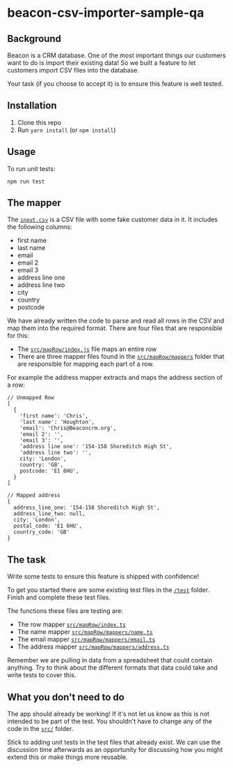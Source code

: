 # beacon-csv-importer-sample-qa

## Background

Beacon is a CRM database. One of the most important things our customers want to do is import their existing data! So we built a feature to let customers import CSV files into the database.

Your task (if you choose to accept it) is to ensure this feature is well tested.


## Installation

1. Clone this repo
2. Run `yarn install` (or `npm install`)

## Usage

To run unit tests:

```
npm run test
```

## The mapper

The [`input.csv`](./input.csv) is a CSV file with some fake customer data in it. It includes the following columns:

* first name
* last name
* email
* email 2
* email 3
* address line one
* address line two
* city 
* country
* postcode

We have already written the code to parse and read all rows in the CSV and map them into the required format. There are four files that are responsible for this:

* The [`src/mapRow/index.js`](./src/mapRow/index.ts) file maps an entire row
* There are three mapper files found in the [`src/mapRow/mappers`](./src/mapRow/mappers) folder that are responsible for mapping each part of a row.

For example the address mapper extracts and maps the address section of a row:

```
// Unmapped Row
[
  {
    'first name': 'Chris',
    'last name': 'Houghton',
    'email': 'Chris@Beaconcrm.org',
    'email 2': '',
    'email 3': '',
    'address line one': '154-158 Shoreditch High St',
    'address line two': '',
    city: 'London',
    country: 'GB',
    postcode: 'E1 6HU',
  }
]

// Mapped address
{
  address_line_one: '154-158 Shoreditch High St',
  address_line_two: null,
  city: 'London',
  postal_code: 'E1 6HU',
  country_code: 'GB'
}
```

## The task

Write some tests to ensure this feature is shipped with confidence!

To get you started there are some existing test files in the [`/test`](./test) folder. Finish and complete these test files.

The functions these files are testing are:
* The row mapper [`src/mapRow/index.ts`](./src/mapRow/index.ts)
* The name mapper [`src/mapRow/mappers/name.ts`](./src/mapRow/mappers/name.ts)
* The email mapper [`src/mapRow/mappers/email.ts`](./src/mapRow/mappers/email.ts)
* The address mapper [`src/mapRow/mappers/address.ts`](./src/mapRow/mappers/address.ts)

Remember we are pulling in data from a spreadsheet that could contain anything. Try to think about the different formats that data could take and write tests to cover this.

## What you don't need to do

The app should already be working! If it's not let us know as this is not intended to be part of the test. You shouldn't have to change any of the code in the [`src/`](./src) folder.

Stick to adding unit tests in the test files that already exist. We can use the discussion time afterwards as an opportunity for discussing how you might extend this or make things more reusable.